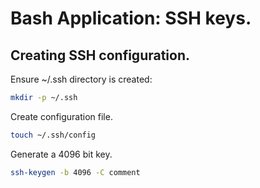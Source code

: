 # Bash Application: SSH keys.

## Creating SSH configuration.

Ensure ~/.ssh directory is created: 
```bash
mkdir -p ~/.ssh
```

Create configuration file.
```bash
touch ~/.ssh/config
```

Generate a 4096 bit key.
```bash
ssh-keygen -b 4096 -C comment
```